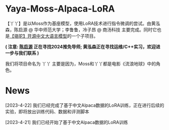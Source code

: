 # Yaya-Moss-Alpaca-LoRA

【丫丫】是以Moss作为基座模型，使用LoRA技术进行指令微调的尝试。由黄泓森，陈启源 @ 华中师范大学；李鲁鲁，冷子昂 @ 商汤科技 主要完成。同时它也是[【骆驼】开源中文大语言模型](https://github.com/LC1332/Luotuo-Chinese-LLM)的一个子项目。

**( 注意: [陈启源](https://qiyuan-chen.github.io/) 正在寻找2024推免导师; 黄泓森正在寻找运维/C++实习，欢迎进一步与我们联系 )**

我们将项目命名为 丫丫 主要是因为，Moss和丫丫都是电影《流浪地球》中的角色。

# News

[2023-4-22] 我们已经完成了基于中文Alpaca数据的LoRA训练，正在进行后续的实验，即将放出训练代码、数据和评测脚本

[2023-4-21] 我们已经开始了基于中文Alpaca数据的LoRA训练
